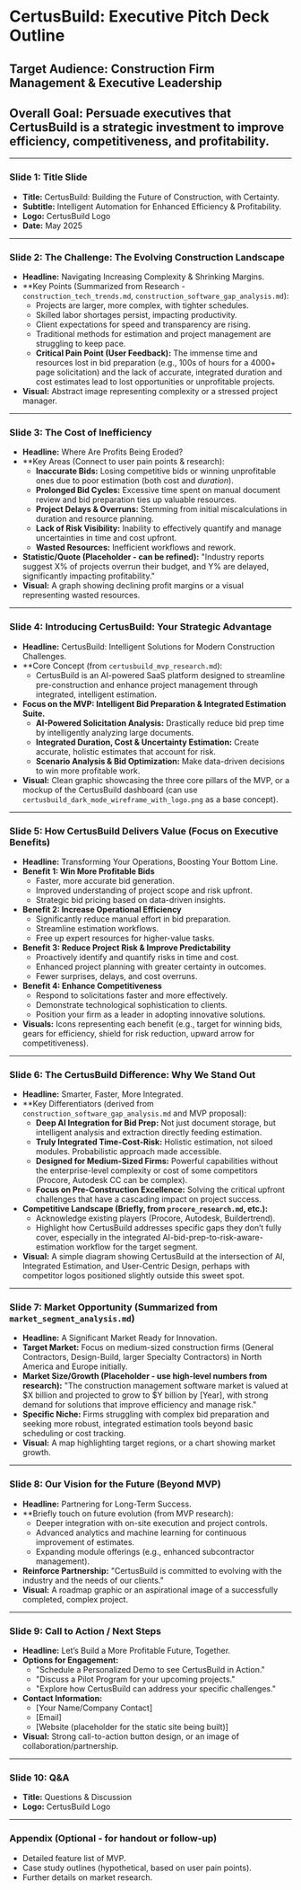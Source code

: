 # CertusBuild: Executive Pitch Deck Outline

## Target Audience: Construction Firm Management & Executive Leadership

## Overall Goal: Persuade executives that CertusBuild is a strategic investment to improve efficiency, competitiveness, and profitability.

---

### Slide 1: Title Slide

*   **Title:** CertusBuild: Building the Future of Construction, with Certainty.
*   **Subtitle:** Intelligent Automation for Enhanced Efficiency & Profitability.
*   **Logo:** CertusBuild Logo
*   **Date:** May 2025

---

### Slide 2: The Challenge: The Evolving Construction Landscape

*   **Headline:** Navigating Increasing Complexity & Shrinking Margins.
*   **Key Points (Summarized from Research - `construction_tech_trends.md`, `construction_software_gap_analysis.md`):
    *   Projects are larger, more complex, with tighter schedules.
    *   Skilled labor shortages persist, impacting productivity.
    *   Client expectations for speed and transparency are rising.
    *   Traditional methods for estimation and project management are struggling to keep pace.
    *   **Critical Pain Point (User Feedback):** The immense time and resources lost in bid preparation (e.g., 100s of hours for a 4000+ page solicitation) and the lack of accurate, integrated duration and cost estimates lead to lost opportunities or unprofitable projects.
*   **Visual:** Abstract image representing complexity or a stressed project manager.

---

### Slide 3: The Cost of Inefficiency

*   **Headline:** Where Are Profits Being Eroded?
*   **Key Areas (Connect to user pain points & research):
    *   **Inaccurate Bids:** Losing competitive bids or winning unprofitable ones due to poor estimation (both cost and *duration*).
    *   **Prolonged Bid Cycles:** Excessive time spent on manual document review and bid preparation ties up valuable resources.
    *   **Project Delays & Overruns:** Stemming from initial miscalculations in duration and resource planning.
    *   **Lack of Risk Visibility:** Inability to effectively quantify and manage uncertainties in time and cost upfront.
    *   **Wasted Resources:** Inefficient workflows and rework.
*   **Statistic/Quote (Placeholder - can be refined):** "Industry reports suggest X% of projects overrun their budget, and Y% are delayed, significantly impacting profitability."
*   **Visual:** A graph showing declining profit margins or a visual representing wasted resources.

---

### Slide 4: Introducing CertusBuild: Your Strategic Advantage

*   **Headline:** CertusBuild: Intelligent Solutions for Modern Construction Challenges.
*   **Core Concept (from `certusbuild_mvp_research.md`):
    *   CertusBuild is an AI-powered SaaS platform designed to streamline pre-construction and enhance project management through integrated, intelligent estimation.
*   **Focus on the MVP: Intelligent Bid Preparation & Integrated Estimation Suite.**
    *   **AI-Powered Solicitation Analysis:** Drastically reduce bid prep time by intelligently analyzing large documents.
    *   **Integrated Duration, Cost & Uncertainty Estimation:** Create accurate, holistic estimates that account for risk.
    *   **Scenario Analysis & Bid Optimization:** Make data-driven decisions to win more profitable work.
*   **Visual:** Clean graphic showcasing the three core pillars of the MVP, or a mockup of the CertusBuild dashboard (can use `certusbuild_dark_mode_wireframe_with_logo.png` as a base concept).

---

### Slide 5: How CertusBuild Delivers Value (Focus on Executive Benefits)

*   **Headline:** Transforming Your Operations, Boosting Your Bottom Line.
*   **Benefit 1: Win More Profitable Bids**
    *   Faster, more accurate bid generation.
    *   Improved understanding of project scope and risk upfront.
    *   Strategic bid pricing based on data-driven insights.
*   **Benefit 2: Increase Operational Efficiency**
    *   Significantly reduce manual effort in bid preparation.
    *   Streamline estimation workflows.
    *   Free up expert resources for higher-value tasks.
*   **Benefit 3: Reduce Project Risk & Improve Predictability**
    *   Proactively identify and quantify risks in time and cost.
    *   Enhanced project planning with greater certainty in outcomes.
    *   Fewer surprises, delays, and cost overruns.
*   **Benefit 4: Enhance Competitiveness**
    *   Respond to solicitations faster and more effectively.
    *   Demonstrate technological sophistication to clients.
    *   Position your firm as a leader in adopting innovative solutions.
*   **Visuals:** Icons representing each benefit (e.g., target for winning bids, gears for efficiency, shield for risk reduction, upward arrow for competitiveness).

---

### Slide 6: The CertusBuild Difference: Why We Stand Out

*   **Headline:** Smarter, Faster, More Integrated.
*   **Key Differentiators (derived from `construction_software_gap_analysis.md` and MVP proposal):
    *   **Deep AI Integration for Bid Prep:** Not just document storage, but intelligent analysis and extraction directly feeding estimation.
    *   **Truly Integrated Time-Cost-Risk:** Holistic estimation, not siloed modules. Probabilistic approach made accessible.
    *   **Designed for Medium-Sized Firms:** Powerful capabilities without the enterprise-level complexity or cost of some competitors (Procore, Autodesk CC can be complex).
    *   **Focus on Pre-Construction Excellence:** Solving the critical upfront challenges that have a cascading impact on project success.
*   **Competitive Landscape (Briefly, from `procore_research.md`, etc.):**
    *   Acknowledge existing players (Procore, Autodesk, Buildertrend).
    *   Highlight how CertusBuild addresses specific gaps they don’t fully cover, especially in the integrated AI-bid-prep-to-risk-aware-estimation workflow for the target segment.
*   **Visual:** A simple diagram showing CertusBuild at the intersection of AI, Integrated Estimation, and User-Centric Design, perhaps with competitor logos positioned slightly outside this sweet spot.

---

### Slide 7: Market Opportunity (Summarized from `market_segment_analysis.md`)

*   **Headline:** A Significant Market Ready for Innovation.
*   **Target Market:** Focus on medium-sized construction firms (General Contractors, Design-Build, larger Specialty Contractors) in North America and Europe initially.
*   **Market Size/Growth (Placeholder - use high-level numbers from research):** "The construction management software market is valued at $X billion and projected to grow to $Y billion by [Year], with strong demand for solutions that improve efficiency and manage risk."
*   **Specific Niche:** Firms struggling with complex bid preparation and seeking more robust, integrated estimation tools beyond basic scheduling or cost tracking.
*   **Visual:** A map highlighting target regions, or a chart showing market growth.

---

### Slide 8: Our Vision for the Future (Beyond MVP)

*   **Headline:** Partnering for Long-Term Success.
*   **Briefly touch on future evolution (from MVP research):
    *   Deeper integration with on-site execution and project controls.
    *   Advanced analytics and machine learning for continuous improvement of estimates.
    *   Expanding module offerings (e.g., enhanced subcontractor management).
*   **Reinforce Partnership:** "CertusBuild is committed to evolving with the industry and the needs of our clients."
*   **Visual:** A roadmap graphic or an aspirational image of a successfully completed, complex project.

---

### Slide 9: Call to Action / Next Steps

*   **Headline:** Let’s Build a More Profitable Future, Together.
*   **Options for Engagement:**
    *   "Schedule a Personalized Demo to see CertusBuild in Action."
    *   "Discuss a Pilot Program for your upcoming projects."
    *   "Explore how CertusBuild can address your specific challenges."
*   **Contact Information:**
    *   [Your Name/Company Contact]
    *   [Email]
    *   [Website (placeholder for the static site being built)]
*   **Visual:** Strong call-to-action button design, or an image of collaboration/partnership.

---

### Slide 10: Q&A

*   **Title:** Questions & Discussion
*   **Logo:** CertusBuild Logo

---

### Appendix (Optional - for handout or follow-up)

*   Detailed feature list of MVP.
*   Case study outlines (hypothetical, based on user pain points).
*   Further details on market research.


